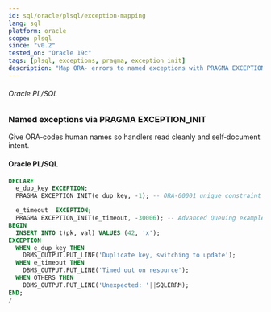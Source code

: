 ```yaml
---
id: sql/oracle/plsql/exception-mapping
lang: sql
platform: oracle
scope: plsql
since: "v0.2"
tested_on: "Oracle 19c"
tags: [plsql, exceptions, pragma, exception_init]
description: "Map ORA- errors to named exceptions with PRAGMA EXCEPTION_INIT for readable handlers"
---
```

###### Oracle PL/SQL
### Named exceptions via PRAGMA EXCEPTION_INIT
Give ORA‑codes human names so handlers read cleanly and self‑document intent.

#### Oracle PL/SQL
```sql
DECLARE
  e_dup_key EXCEPTION;
  PRAGMA EXCEPTION_INIT(e_dup_key, -1); -- ORA-00001 unique constraint violated

  e_timeout  EXCEPTION;
  PRAGMA EXCEPTION_INIT(e_timeout, -30006); -- Advanced Queuing example
BEGIN
  INSERT INTO t(pk, val) VALUES (42, 'x');
EXCEPTION
  WHEN e_dup_key THEN
    DBMS_OUTPUT.PUT_LINE('Duplicate key, switching to update');
  WHEN e_timeout THEN
    DBMS_OUTPUT.PUT_LINE('Timed out on resource');
  WHEN OTHERS THEN
    DBMS_OUTPUT.PUT_LINE('Unexpected: '||SQLERRM);
END;
/
```
